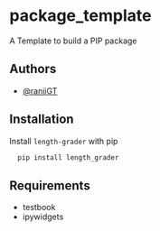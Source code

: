 # package_template

A Template to build a PIP package

## Authors

- [@ranjiGT](https://www.github.com/ranjiGT)

## Installation

Install `length-grader` with pip

```bash
  pip install length_grader
```
## Requirements

* testbook
* ipywidgets
